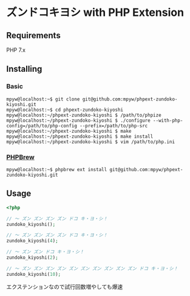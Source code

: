 # ズンドコキヨシ with PHP Extension

## Requirements

PHP 7.x

## Installing

### Basic

```ShellSession
mpyw@localhost:~$ git clone git@github.com:mpyw/phpext-zundoko-kiyoshi.git
mpyw@localhost:~$ cd phpext-zundoko-kiyoshi
mpyw@localhost:~/phpext-zundoko-kiyoshi $ /path/to/phpize 
mpyw@localhost:~/phpext-zundoko-kiyoshi $ ./configure --with-php-config=/path/to/php-config --prefix=/path/to/php-src
mpyw@localhost:~/phpext-zundoko-kiyoshi $ make
mpyw@localhost:~/phpext-zundoko-kiyoshi $ make install
mpyw@localhost:~/phpext-zundoko-kiyoshi $ vim /path/to/php.ini
```

### [PHPBrew](https://github.com/phpbrew/phpbrew)

```ShellSession
mpyw@localhost:~$ phpbrew ext install git@github.com:mpyw/phpext-zundoko-kiyoshi.git
```

## Usage

```php
<?php

// 〜 ズン ズン ズン ズン ドコ キ・ヨ・シ！
zundoko_kiyoshi();

// 〜 ズン ズン ズン ズン ドコ キ・ヨ・シ！
zundoko_kiyoshi(4);

// 〜 ズン ズン ドコ キ・ヨ・シ！
zundoko_kiyoshi(2);

// 〜 ズン ズン ズン ズン ズン ズン ズン ズン ズン ズン ドコ キ・ヨ・シ！
zundoko_kiyoshi(10);
```

エクステンションなので試行回数増やしても爆速
